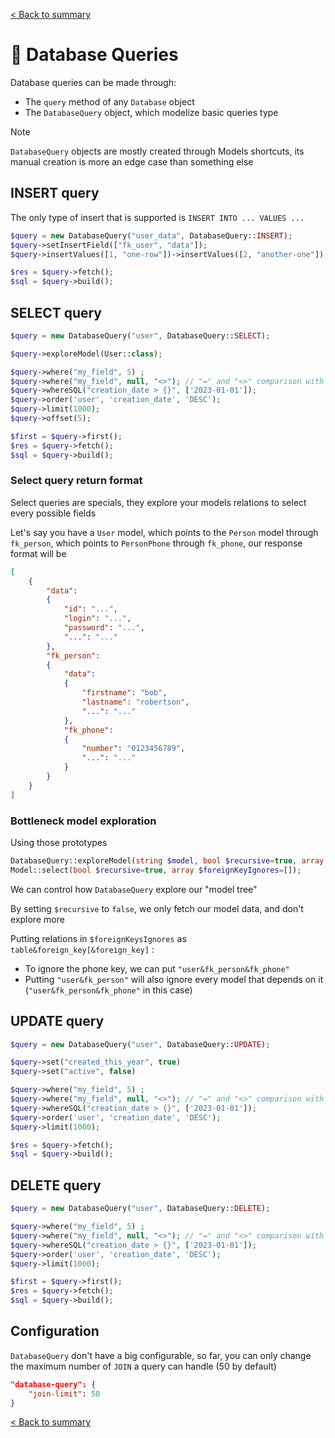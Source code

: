 [< Back to summary](../home.md)

# 📜 Database Queries

Database queries can be made through:
- The `query` method of any `Database` object
- The `DatabaseQuery` object, which modelize basic queries type

> [!NOTE]
> `DatabaseQuery` objects are mostly created through Models shortcuts,
> its manual creation is more an edge case than something else

## INSERT query

The only type of insert that is supported is `INSERT INTO ... VALUES ...`

```php
$query = new DatabaseQuery("user_data", DatabaseQuery::INSERT);
$query->setInsertField(["fk_user", "data"]);
$query->insertValues([1, "one-row"])->insertValues([2, "another-one"]);

$res = $query->fetch();
$sql = $query->build();
```

## SELECT query

```php
$query = new DatabaseQuery("user", DatabaseQuery::SELECT);

$query->exploreModel(User::class);

$query->where("my_field", 5) ;
$query->where("my_field", null, "<>"); // "=" and "<>" comparison with NULL is supported
$query->whereSQL("creation_date > {}", ['2023-01-01']);
$query->order('user', 'creation_date', 'DESC');
$query->limit(1000);
$query->offset(5);

$first = $query->first();
$res = $query->fetch();
$sql = $query->build();
```

### Select query return format

Select queries are specials, they explore your models relations to select every possible fields

Let's say you have a `User` model, which points to the `Person` model through `fk_person`, which points to `PersonPhone` through `fk_phone`, our response format will be

```json
[
    {
        "data":
        {
            "id": "...",
            "login": "...",
            "password": "...",
            "...": "..."
        },
        "fk_person":
        {
            "data":
            {
                "firstname": "bob",
                "lastname": "robertson",
                "...": "..."
            },
            "fk_phone":
            {
                "number": "0123456789",
                "...": "..."
            }
        }
    }
]
```

### Bottleneck model exploration

Using those prototypes
```php
DatabaseQuery::exploreModel(string $model, bool $recursive=true, array $foreignKeyIgnores=[]): self;
Model::select(bool $recursive=true, array $foreignKeyIgnores=[]);
```

We can control how `DatabaseQuery` explore our "model tree"

By setting `$recursive` to `false`, we only fetch our model data, and don't explore more

Putting relations in `$foreignKeysIgnores` as `table&foreign_key[&foreign_key]` :
- To ignore the phone key, we can put `"user&fk_person&fk_phone"`
- Putting `"user&fk_person"` will also ignore every model that depends on it (`"user&fk_person&fk_phone"` in this case)


## UPDATE query

```php
$query = new DatabaseQuery("user", DatabaseQuery::UPDATE);

$query->set("created_this_year", true)
$query->set("active", false)

$query->where("my_field", 5) ;
$query->where("my_field", null, "<>"); // "=" and "<>" comparison with NULL is supported
$query->whereSQL("creation_date > {}", ['2023-01-01']);
$query->order('user', 'creation_date', 'DESC');
$query->limit(1000);

$res = $query->fetch();
$sql = $query->build();
```

## DELETE query

```php
$query = new DatabaseQuery("user", DatabaseQuery::DELETE);

$query->where("my_field", 5) ;
$query->where("my_field", null, "<>"); // "=" and "<>" comparison with NULL is supported
$query->whereSQL("creation_date > {}", ['2023-01-01']);
$query->order('user', 'creation_date', 'DESC');
$query->limit(1000);

$first = $query->first();
$res = $query->fetch();
$sql = $query->build();
```

## Configuration

`DatabaseQuery` don't have a big configurable, so far, you can only change the maximum number of `JOIN` a query can handle (50 by default)

```json
"database-query": {
    "join-limit": 50
}
```

[< Back to summary](../home.md)
